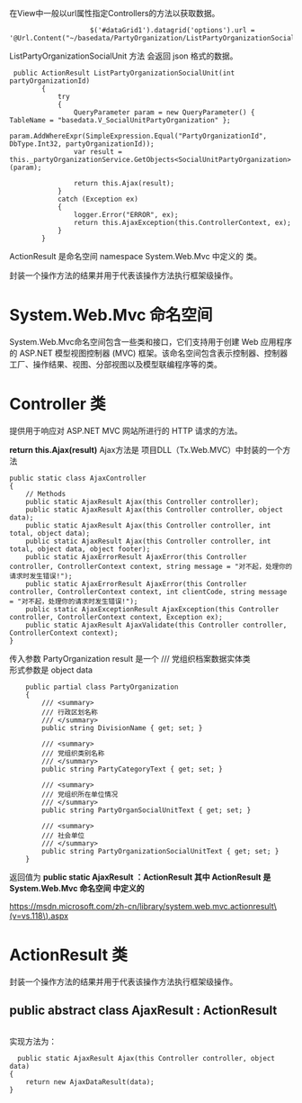 在View中一般以url属性指定Controllers的方法以获取数据。

```
                    $('#dataGrid1').datagrid('options').url = '@Url.Content("~/basedata/PartyOrganization/ListPartyOrganizationSocialUnit")';
```

ListPartyOrganizationSocialUnit 方法 会返回 json 格式的数据。

```
 public ActionResult ListPartyOrganizationSocialUnit(int partyOrganizationId)
        {
            try
            {
                QueryParameter param = new QueryParameter() { TableName = "basedata.V_SocialUnitPartyOrganization" };
                param.AddWhereExpr(SimpleExpression.Equal("PartyOrganizationId", DbType.Int32, partyOrganizationId));
                var result = this._partyOrganizationService.GetObjects<SocialUnitPartyOrganization>(param);

                return this.Ajax(result);
            }
            catch (Exception ex)
            {
                logger.Error("ERROR", ex);
                return this.AjaxException(this.ControllerContext, ex);
            }
        }
```

ActionResult 是命名空间 namespace System.Web.Mvc 中定义的 类。

封装一个操作方法的结果并用于代表该操作方法执行框架级操作。

# System.Web.Mvc 命名空间

System.Web.Mvc命名空间包含一些类和接口，它们支持用于创建 Web 应用程序的 ASP.NET 模型视图控制器 \(MVC\) 框架。该命名空间包含表示控制器、控制器工厂、操作结果、视图、分部视图以及模型联编程序等的类。

# Controller 类

提供用于响应对 ASP.NET MVC 网站所进行的 HTTP 请求的方法。

**return this.Ajax\(result\)**  Ajax方法是  项目DLL（Tx.Web.MVC）中封装的一个方法

```
public static class AjaxController
{
    // Methods
    public static AjaxResult Ajax(this Controller controller);
    public static AjaxResult Ajax(this Controller controller, object data);
    public static AjaxResult Ajax(this Controller controller, int total, object data);
    public static AjaxResult Ajax(this Controller controller, int total, object data, object footer);
    public static AjaxErrorResult AjaxError(this Controller controller, ControllerContext context, string message = "对不起，处理你的请求时发生错误!");
    public static AjaxErrorResult AjaxError(this Controller controller, ControllerContext context, int clientCode, string message = "对不起，处理你的请求时发生错误!");
    public static AjaxExceptionResult AjaxException(this Controller controller, ControllerContext context, Exception ex);
    public static AjaxResult AjaxValidate(this Controller controller, ControllerContext context);
}
```

传入参数   PartyOrganization result 是一个     /// 党组织档案数据实体类  
 形式参数是 object data 

```
    public partial class PartyOrganization
    {
        /// <summary>
        /// 行政区划名称
        /// </summary>
        public string DivisionName { get; set; }

        /// <summary>
        /// 党组织类别名称
        /// </summary>
        public string PartyCategoryText { get; set; }

        /// <summary>
        /// 党组织所在单位情况
        /// </summary>
        public string PartyOrganSocialUnitText { get; set; }

        /// <summary>
        /// 社会单位
        /// </summary>
        public string PartyOrganizationSocialUnitText { get; set; }
    }
```

返回值为 **public static AjaxResult ：ActionResult 其中 ActionResult 是 System.Web.Mvc 命名空间 中定义的**

https://msdn.microsoft.com/zh-cn/library/system.web.mvc.actionresult\(v=vs.118\).aspx

# ActionResult 类

封装一个操作方法的结果并用于代表该操作方法执行框架级操作。

##  public abstract class AjaxResult : ActionResult

```

```

实现方法为： 

```
  public static AjaxResult Ajax(this Controller controller, object data)
{
    return new AjaxDataResult(data);
}
```



